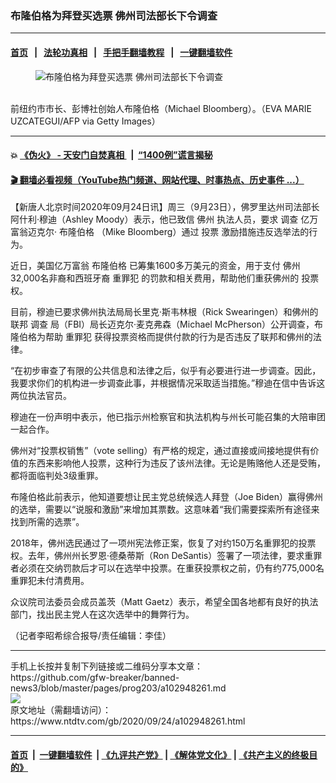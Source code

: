 ### 布隆伯格为拜登买选票 佛州司法部长下令调查
------------------------

#### [首页](https://github.com/gfw-breaker/banned-news3/blob/master/README.md) &nbsp;&nbsp;|&nbsp;&nbsp; [法轮功真相](https://github.com/begood0513/basic/blob/master/README.md)  &nbsp;&nbsp;|&nbsp;&nbsp; [手把手翻墙教程](https://github.com/gfw-breaker/guides/wiki)  &nbsp;&nbsp;|&nbsp;&nbsp; [一键翻墙软件](https://github.com/gfw-breaker/nogfw/blob/master/README.md)  



<div><div class="featured_image">
 <figure>
  <img alt="布隆伯格为拜登买选票 佛州司法部长下令调查" src="https://i.ntdtv.com/assets/uploads/2020/09/3-36-800x450.jpg"/>
 </figure><br/>
 <span class="caption">
  前纽约市市长、彭博社创始人布隆伯格（Michael Bloomberg）。（EVA MARIE UZCATEGUI/AFP via Getty Images）
 </span>
</div>
</div><hr/>

#### 💥 [《伪火》 - 天安门自焚真相 ](http://158.247.195.190:10000/videos/blog/weihuo.html)&nbsp; |&nbsp; [“1400例”谎言揭秘  ](http://158.247.195.190:10000/videos/blog/jiexi1400.html)

#### [ 🎬  翻墙必看视频（YouTube热门频道、网站代理、时事热点、历史事件 ...）](https://github.com/gfw-breaker/links/blob/master/banned.md)

<div><div class="post_content" itemprop="articleBody">
 <p>
  【新唐人北京时间2020年09月24日讯】周三（9月23日），佛罗里达州司法部长阿什利·穆迪（Ashley Moody）表示，他已致信
  <ok href="https://www.ntdtv.com/gb/佛州.htm">
   佛州
  </ok>
  执法人员，要求
  <ok href="https://www.ntdtv.com/gb/调查.htm">
   调查
  </ok>
  亿万富翁迈克尔·
  <ok href="https://www.ntdtv.com/gb/布隆伯格.htm">
   布隆伯格
  </ok>
  （Mike Bloomberg）通过
  <ok href="https://www.ntdtv.com/gb/投票.htm">
   投票
  </ok>
  激励措施违反选举法的行为。
 </p>
 <p>
  近日，美国亿万富翁
  <ok href="https://www.ntdtv.com/gb/布隆伯格.htm">
   布隆伯格
  </ok>
  已筹集1600多万美元的资金，用于支付
  <ok href="https://www.ntdtv.com/gb/佛州.htm">
   佛州
  </ok>
  32,000名非裔和西班牙裔
  <ok href="https://www.ntdtv.com/gb/重罪犯.htm">
   重罪犯
  </ok>
  的罚款和相关费用，帮助他们重获佛州的
  <ok href="https://www.ntdtv.com/gb/投票.htm">
   投票
  </ok>
  权。
 </p>
 <p>
  目前，穆迪已要求佛州执法局局长里克·斯韦林根（Rick Swearingen）和佛州的联邦
  <ok href="https://www.ntdtv.com/gb/调查.htm">
   调查
  </ok>
  局（FBI）局长迈克尔·麦克弗森（Michael McPherson）公开调查，布隆伯格为帮助
  <ok href="https://www.ntdtv.com/gb/重罪犯.htm">
   重罪犯
  </ok>
  获得投票资格而提供付款的行为是否违反了联邦和佛州的法律。
 </p>
 <p>
  “在初步审查了有限的公共信息和法律之后，似乎有必要进行进一步调查。因此，我要求你们的机构进一步调查此事，并根据情况采取适当措施。”穆迪在信中告诉这两位执法官员。
 </p>
 <p>
  穆迪在一份声明中表示，他已指示州检察官和执法机构与州长可能召集的大陪审团一起合作。
 </p>
 <p>
  佛州对“投票权销售”（vote selling）有严格的规定，通过直接或间接地提供有价值的东西来影响他人投票，这种行为违反了该州法律。无论是贿赂他人还是受贿，都将面临判处3级重罪。
 </p>
 <p>
  布隆伯格此前表示，他知道要想让民主党总统候选人拜登（Joe Biden）赢得佛州的选举，需要以“说服和激励”来增加其票数。这意味着“我们需要探索所有途径来找到所需的选票”。
 </p>
 <p>
  2018年，佛州选民通过了一项州宪法修正案，恢复了对约150万名重罪犯的投票权。去年，佛州州长罗恩·德桑蒂斯（Ron DeSantis）签署了一项法律，要求重罪者必须在交纳罚款后才可以在选举中投票。在重获投票权之前，仍有约775,000名重罪犯未付清费用。
 </p>
 <p>
  众议院司法委员会成员盖茨（Matt Gaetz）表示，希望全国各地都有良好的执法部门，找出民主党人在这次选举中的舞弊行为。
 </p>
 <p>
  （记者李昭希综合报导/责任编辑：李佳）
 </p>
 <p>
 </p>
 <div class="single_ad">
 </div>
</div>
</div>
<hr/>
手机上长按并复制下列链接或二维码分享本文章：<br/>
https://github.com/gfw-breaker/banned-news3/blob/master/pages/prog203/a102948261.md <br/>
<a href='https://github.com/gfw-breaker/banned-news3/blob/master/pages/prog203/a102948261.md'><img src='https://github.com/gfw-breaker/banned-news3/blob/master/pages/prog203/a102948261.md.png'/></a> <br/>
原文地址（需翻墙访问）：https://www.ntdtv.com/gb/2020/09/24/a102948261.html


------------------------
#### [首页](https://github.com/gfw-breaker/banned-news3/blob/master/README.md) &nbsp;|&nbsp; [一键翻墙软件](https://github.com/gfw-breaker/nogfw/blob/master/README.md) &nbsp;| [《九评共产党》](https://github.com/gfw-breaker/9ping.md/blob/master/README.md#九评之一评共产党是什么) | [《解体党文化》](https://github.com/gfw-breaker/jtdwh.md/blob/master/README.md) | [《共产主义的终极目的》](https://github.com/gfw-breaker/gczydzjmd.md/blob/master/README.md)


<img src='http://gfw-breaker.win/banned-news3/pages/prog203/a102948261.md' width='0px' height='0px'/>